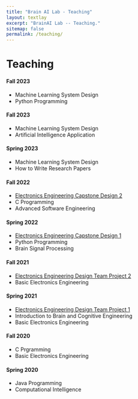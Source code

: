 ```yaml
---
title: "Brain AI Lab - Teaching"
layout: textlay
excerpt: "BrainAI Lab -- Teaching."
sitemap: false
permalink: /teaching/
---
```



# Teaching
#### Fall 2023
- Machine Learning System Design
- Python Programming

#### Fall 2023
- Machine Learning System Design
- Artificial Intelligence Application

#### Spring 2023
- Machine Learning System Design
- How to Write Research Papers

#### Fall 2022
- [Electronics Engineering Capstone Design 2](https://github.com/KNU-BrainAI-Capstone2022)
- C Programming
- Advanced Software Engineering

#### Spring 2022
- [Electronics Engineering Capstone Design 1](https://github.com/KNU-BrainAI-Capstone2022)
- Python Programming
- Brain Signal Processing

#### Fall 2021
- [Electronics Engineering Design Team Project 2](https://github.com/KNU-BrainAI-Capstone2021)
- Basic Electronics Engineering
 
#### Spring 2021
- [Electronics Engineering Design Team Project 1](https://github.com/KNU-BrainAI-Capstone2021)
- Introduction to Brain and Cognitive Engineering
- Basic Electronics Engineering

#### Fall 2020
- C Prgramming
- Basic Electronics Engineering

#### Spring 2020
- Java Programming
- Computational Intelligence
